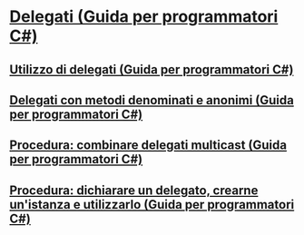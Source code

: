 # [Delegati (Guida per programmatori C#)](index.md)
## [Utilizzo di delegati (Guida per programmatori C#)](using-delegates.md)
## [Delegati con metodi denominati e anonimi (Guida per programmatori C#)](delegates-with-named-vs-anonymous-methods.md)
## [Procedura: combinare delegati multicast (Guida per programmatori C#)](how-to-combine-delegates-multicast-delegates.md)
## [Procedura: dichiarare un delegato, crearne un'istanza e utilizzarlo (Guida per programmatori C#)](how-to-declare-instantiate-and-use-a-delegate.md)
